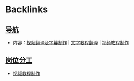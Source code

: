 
# Backlinks
## [导航](导航.md)
- 内容：[视频翻译及字幕制作](视频翻译及字幕制作.md) | [文字教程翻译](文字教程翻译.md) | [视频教程制作](视频教程制作.md)

## [岗位分工](岗位分工.md)
- [视频教程制作](视频教程制作.md)

